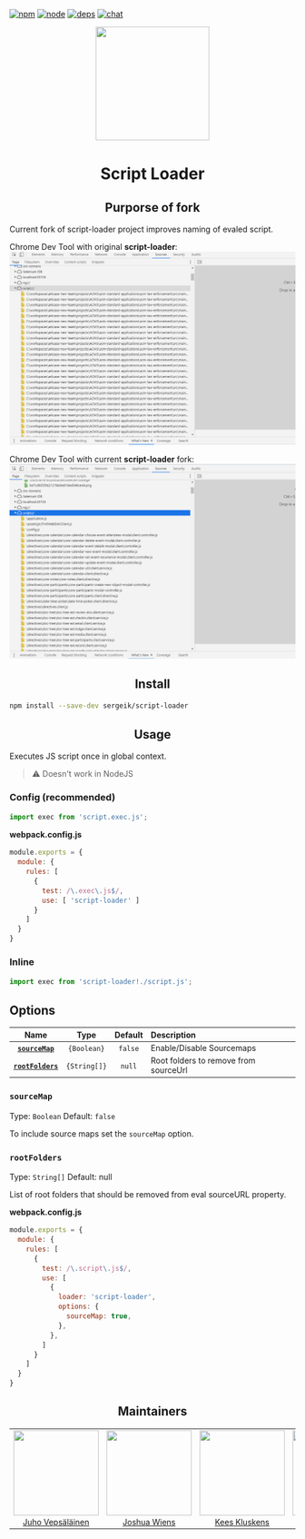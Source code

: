 [![npm][npm]][npm-url]
[![node][node]][node-url]
[![deps][deps]][deps-url]
[![chat][chat]][chat-url]

<div align="center">
  <a href="https://github.com/webpack/webpack">
    <img width="200" height="200"
      src="https://webpack.js.org/assets/icon-square-big.svg">
  </a>
  <h1>Script Loader</h1>
</div>

<h2 align=center>Purporse of fork</h2>
Current fork of script-loader project improves naming of evaled script.

Chrome Dev Tool with original **script-loader**:
![Chrome Dev Tool with original script-loader](assets/chrome-dev-tool-before.png)
 
Chrome Dev Tool with current **script-loader** fork:
![Chrome Dev Tool with updated script-loader](assets/chrome-dev-tool-after.png)


<h2 align="center">Install</h2>

```bash
npm install --save-dev sergeik/script-loader
```

<h2 align="center">Usage</h2>

Executes JS script once in global context.

> :warning: Doesn't work in NodeJS

### Config (recommended)

```js
import exec from 'script.exec.js';
```

**webpack.config.js**
```js
module.exports = {
  module: {
    rules: [
      {
        test: /\.exec\.js$/,
        use: [ 'script-loader' ]
      }
    ]
  }
}
```

### Inline

```js
import exec from 'script-loader!./script.js';
```

## Options

|                    Name                     |         Type          |     Default     | Description                                 |
| :-----------------------------------------: | :-------------------: | :-------------: | :------------------------------------------ |
|        **[`sourceMap`](#sourcemap)**        |      `{Boolean}`      |     `false`     | Enable/Disable Sourcemaps                   |
|        **[`rootFolders`](#rootFolders)**    |       `{String[]}`    |     `null`      | Root folders to remove from sourceUrl

### `sourceMap`

Type: `Boolean`
Default: `false`

To include source maps set the `sourceMap` option.

### `rootFolders`

Type: `String[]`
Default: null

List of root folders that should be removed from eval sourceURL property.


**webpack.config.js**
```js
module.exports = {
  module: {
    rules: [
      {
        test: /\.script\.js$/,
        use: [
          {
            loader: 'script-loader',
            options: {
              sourceMap: true,
            },
          },
        ]
      }
    ]
  }
}
```



<h2 align="center">Maintainers</h2>

<table>
  <tbody>
    <tr>
      <td align="center">
        <img width="150" height="150"
        src="https://avatars3.githubusercontent.com/u/166921?v=3&s=150">
        </br>
        <a href="https://github.com/bebraw">Juho Vepsäläinen</a>
      </td>
      <td align="center">
        <img width="150" height="150"
        src="https://avatars2.githubusercontent.com/u/8420490?v=3&s=150">
        </br>
        <a href="https://github.com/d3viant0ne">Joshua Wiens</a>
      </td>
      <td align="center">
        <img width="150" height="150"
        src="https://avatars3.githubusercontent.com/u/533616?v=3&s=150">
        </br>
        <a href="https://github.com/SpaceK33z">Kees Kluskens</a>
      </td>
      <td align="center">
        <img width="150" height="150"
        src="https://avatars3.githubusercontent.com/u/3408176?v=3&s=150">
        </br>
        <a href="https://github.com/TheLarkInn">Sean Larkin</a>
      </td>
    </tr>
  <tbody>
</table>


[npm]: https://img.shields.io/npm/v/script-loader.svg
[npm-url]: https://npmjs.com/package/script-loader

[node]: https://img.shields.io/node/v/script-loader.svg
[node-url]: https://nodejs.org

[deps]: https://david-dm.org/webpack/script-loader.svg
[deps-url]: https://david-dm.org/webpack/script-loader

[chat]: https://badges.gitter.im/webpack/webpack.svg
[chat-url]: https://gitter.im/webpack/webpack
